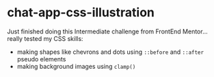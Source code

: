 # chat-app-css-illustration

Just finished doing this Intermediate challenge from FrontEnd Mentor... really tested my CSS skills:

 - making shapes like chevrons and dots using `::before` and `::after` pseudo elements
 - making background images using `clamp()`
